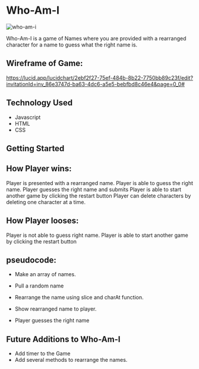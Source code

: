 # Who-Am-I 

![who-am-i](https://github.com/ajebora1/Who-Am-I.git/main/who-am-i.png)

Who-Am-I is a game of Names where you are provided with a rearranged character for a name to guess what the right name is.

##  Wireframe of Game: 
https://lucid.app/lucidchart/2ebf2f27-75ef-484b-8b22-7750bb89c23f/edit?invitationId=inv_86e3747d-ba63-4dc6-a5e5-bebfbd8c46e4&page=0_0#

## Technology Used

* Javascript
* HTML
* CSS

## Getting Started

##  How Player wins: 
Player is presented with a rearranged name.
Player is able to guess the right name.
Player guesses the right name and submits
Player is able to start another game by clicking the restart button
Player can delete characters by deleting one character at a time.

## How Player looses:
Player is not able to guess right name.
Player is able to start another game by clicking the restart button

##  pseudocode: 

* Make an array of names.

* Pull a random name

* Rearrange the name using slice and charAt function.

* Show rearranged name to player.

* Player guesses the right name

## Future Additions to Who-Am-I
* Add timer to the Game
* Add several methods to rearrange the names.